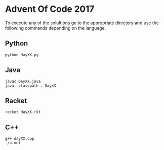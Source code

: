 # Advent Of Code 2017
To execute any of the solultions go to the appropriate directory and
use the following commands depending on the language.

## Python
```shell
python dayXX.py
```

## Java
```shell
javac DayXX.java
java -classpath . DayXX
```

## Racket
```shell
racket dayXX.rkt
```
## C++
```shell
g++ dayXX.cpp
./a.out
```
